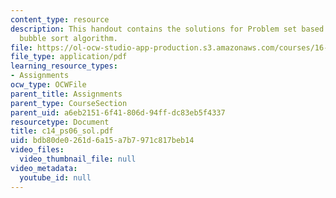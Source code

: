 ```yaml
---
content_type: resource
description: This handout contains the solutions for Problem set based on arrays and
  bubble sort algorithm.
file: https://ol-ocw-studio-app-production.s3.amazonaws.com/courses/16-01-unified-engineering-i-ii-iii-iv-fall-2005-spring-2006/bdb80de0261d6a15a7b7971c817beb14_c14_ps06_sol.pdf
file_type: application/pdf
learning_resource_types:
- Assignments
ocw_type: OCWFile
parent_title: Assignments
parent_type: CourseSection
parent_uid: a6eb2151-6f41-806d-94ff-dc83eb5f4337
resourcetype: Document
title: c14_ps06_sol.pdf
uid: bdb80de0-261d-6a15-a7b7-971c817beb14
video_files:
  video_thumbnail_file: null
video_metadata:
  youtube_id: null
---
```

